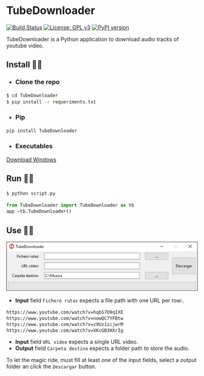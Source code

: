 # TubeDownloader 
[![Build Status](https://travis-ci.org/victordpc/TubeDownloader.svg?branch=master)](https://travis-ci.org/victordpc/TubeDownloader)
[![License: GPL v3](https://img.shields.io/badge/License-GPLv3-blue.svg)](https://www.gnu.org/licenses/gpl-3.0)
[![PyPI version](https://badge.fury.io/py/TubeDownloader.svg)](https://badge.fury.io/py/TubeDownloader)

TubeDownloader is a Python application to download audio tracks of youtube video.

## Install 🐱‍👤
* ### Clone the repo
```bash
$ cd TubeDownloader
$ pip install -r requeriments.txt
```

* ### Pip
```python
pip install TubeDownloader
```

* ### Executables
[Download Windows](https://github.com/victordpc/TubeDownloader/releases/download/v0.2.0/TubeDownloader.exe)

## Run 🐱‍🐉
```bash
$ python script.py
```

```python
from TubeDownloader import TubeDownloader as tb
app =tb.TubeDownloader()
```

## Use 🐱‍💻
![App screenshoot](img/app.png)

* **Input** field `Fichero rutas` expects a file path with one URL per row:.
```
https://www.youtube.com/watch?v=hqbS7O9qIXE
https://www.youtube.com/watch?v=nowQC7YFBtw
https://www.youtube.com/watch?v=z9Uz1icjwrM
https://www.youtube.com/watch?v=XKcGB3HXrIg
```
* **Input** field `URL video` expects a single URL video.
* **Output** field `Carpeta destino` expects a folder path to store the audio.

To let the magic ride, must fill at least one of the input fields, select a output folder an click the `Descargar` button.


